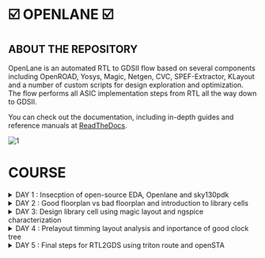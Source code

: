 # ☑️ OPENLANE ☑️

## ABOUT THE REPOSITORY
OpenLane is an automated RTL to GDSII flow based on several components including OpenROAD, Yosys, Magic, Netgen, CVC, SPEF-Extractor, KLayout and a number of custom scripts for design exploration and optimization. The flow performs all ASIC implementation steps from RTL all the way down to GDSII.

You can check out the documentation, including in-depth guides and reference manuals at [ReadTheDocs](https://openlane.readthedocs.io/).


![1](https://github.com/madhumadhu1318/Pes_Openlane_work/assets/90201844/abd21a4e-c17c-4566-8e01-1af759293d0f)



 # COURSE 
<details>
<summary> DAY 1 : Insecption of open-source EDA, Openlane and sky130pdk  </summary>
<br>

# 1) Introduction to QFN-48 Package,chip,pads,core,die,and IP's and Introduction to RISC-V

- Generally an Aurdino board or an FPGA board consists of an chip or processor inside it.
- The internal veiw of chip will be as below

![2](https://github.com/madhumadhu1318/Pes_Openlane_work/assets/90201844/49faafd4-ae04-4fc1-aa30-0a42aeb8ce1f)



![3](https://github.com/madhumadhu1318/Pes_Openlane_work/assets/90201844/13e4e744-6856-4c97-b971-bd7565a6be91)



RISC-V is an open standard instruction set architecture based on established reduced instruction set computer principles. Unlike most other ISA designs, RISC-V is provided under royalty-free open-source licenses. 


![4](https://github.com/madhumadhu1318/Pes_Openlane_work/assets/90201844/52c420a4-edb0-4f8f-8267-dd773d2ad9d9)






# 2) SOC Design and OpenLANE

## a) Components of open-source digital asic design**
 - Digital ASIC design, It mainly consists of
   - RTL IP's
   - EDA Tools
   - PDK Data

![5](https://github.com/madhumadhu1318/Pes_Openlane_work/assets/90201844/d9a40659-2d69-4f96-8db7-48c02d3cc8f4)

      

  - Open source digital ASIC design

![6](https://github.com/madhumadhu1318/Pes_Openlane_work/assets/90201844/16f9378c-de24-4883-ae4b-34566fa1b90e)


- What is PDK..?
  - Process Design Kit (PDK) Collection of files used to model a fabrication process for the EDA tools used to design an IC.
      - Process design rules : DRC,LVX,PEX
      - Device models
      - Digital standard cell Libraries
      - I/O libraries


 
## b) Simplified RTL2GDS Flow**

![7](https://github.com/madhumadhu1318/Pes_Openlane_work/assets/90201844/a31b095c-708c-4e31-af25-f036599425e7)


         1. Synthesis
         2. Floor planning and Power planning
         3. Placement 
         4. Clock tree synthsis (CTS)
         5. Routing 
         6. Sign off



## c) Introduction to Openlane ans strivechipsets**

   #### OPENLANE was started as an open-souce flow for a true Open source Tape-out experiment,
   #### STRIVES is a family of open everything socs.

![8](https://github.com/madhumadhu1318/Pes_Openlane_work/assets/90201844/700a23d7-6d79-4067-a944-ff56578ed7f6)


   #### Goal of Openlane asic flow is :
    - Produce a clean GDSII with no humaninterventions
         - CLEAN means 
                - No LVS voilations
                - No DRC voilations
                - Timming voilations

    - Open Lane is tunned for the skywater 130nm open PDK .
    - Open lane is containerzied which means
                - Functional out of the box 
                - Instruction to built and run natevly with flow
    - Open lane has two mode of operation 
                - Atonomous 
                - Interative


## d) Introduction to Openlane Detailed ASIC flow design


![9](https://github.com/madhumadhu1318/Pes_Openlane_work/assets/90201844/ea74855f-0a47-47ac-957d-01342f1da0da)

   
Here's a detailed ASIC design flow using OpenLane and the associated tools and software:

**1. Synthesis:** RTL code is synthesized into a gate-level netlist, optimizing for area, power, and timing.
   - **Tools/Software**: 
     - Yosys for synthesis.
     - ABC (A System for Sequential Synthesis and Verification) for technology mapping.
     - Cell libraries specific to the target process.
     - Yosys

       
**2. Floorplanning:** Define the chip's area and arrangement of major functional blocks.
   - **Tools/Software**: 
     - OpenROAD's TritonRoute for global placement.
     - Magic for floorplan visualization.
     - Chip floor planning - Partinioning the chip die between different system building blocks and place the I/O pads.
     - Macro floor planning - Dimensions, Pin locations, rows defination.
     - Power planning - It is typically assigned with multiple VDD and VSS (Power straps, Power pads, Power rings)
    
       
**3. Placement:** Position individual gates and standard cells optimally within the predefined areas.
   - **Tools/Software**: 
     - RePLace (REctangle PLACEr) for placement.
     - Magic for placement visualization.
     - Placement is usually done in 2 steps
              - Global placement
              - Detailed placement

       
**4. Clock Tree Synthesis:** Design a clock distribution network to ensure synchronous clock signals.
   - **Tools/Software**: 
     - OpenROAD's TritonCTS for clock tree synthesis.
    
     
**5. Routing:** Establish interconnections while adhering to design rules, optimizing for signal integrity and timing.
   - **Tools/Software**: 
     - FastRoute for global and detailed routing.
     - Magic for routing visualization.


**6. Design Rule Checking (DRC):**  Verify that the layout complies with manufacturing design rules.
   - **Tools/Software**: 
     - Magic for initial DRC checks.
     - OpenROAD's TritonRoute for DRC repair.


**7. Layout Versus Schematic (LVS) Verification:** Confirm that the physical layout matches the intended functionality described at the RTL level.
   - **Tools/Software**: 
     - Netgen for LVS checks.


**8. Parasitic Extraction:** Extract parasitic capacitance and resistance values from the layout for accurate timing analysis.
   - **Tools/Software**: 
     - QFlow's SPEF extraction tool for parasitic extraction.


**9. Static Timing Analysis (STA):** Analyze timing paths to ensure setup and hold time constraints are met.
    - **Tools/Software**: 
      - OpenSTA for static timing analysis.


**10. Physical Verification:** Perform a series of checks including DRC, LVS, and electrical rule checks (ERC).
    - **Tools/Software**: 
      - Magic for DRC and LVS checks.
      - Netgen for ERC checks.


**11. GDS2 Generation:** Convert the final layout data into GDS2 format for fabrication.
    - **Tools/Software**: 
      - Magic for GDS2 generation.Here's a detailed ASIC design flow using OpenLane and the associated tools and software:



#### Synthis exporation
![10](https://github.com/madhumadhu1318/Pes_Openlane_work/assets/90201844/7685d19b-44ed-4824-aa77-ee44a81af1bd)


#### Design exploration
![11](https://github.com/madhumadhu1318/Pes_Openlane_work/assets/90201844/d0cc951d-023f-48d5-8e72-1483ed3e91ab)



# 3) Open- Source EDA tools

#### Openlane Directory structure in detail

   - cd Desktop/
   - cd home/tools/
   - cd openlane_working_dir/
   - ls
   - cd openlane
   - docker
   - ./flow.tcl -interactive

![12](https://github.com/madhumadhu1318/Pes_Openlane_work/assets/90201844/54f4a77d-6bfc-44ab-bd95-33ad78c536cd)



#### Design Preparation step

    - in openlane directory
    - package require openlane 0.9
    - prep -design picorv32a

![13](https://github.com/madhumadhu1318/Pes_Openlane_work/assets/90201844/92078eac-752d-43b2-92e6-d17f11b965e3)



#### Review files after design synthsis and run synthsis

    - run_synthesis

![14](https://github.com/madhumadhu1318/Pes_Openlane_work/assets/90201844/3d076fba-1703-4e2d-aba7-3c05f275568c)



![15](https://github.com/madhumadhu1318/Pes_Openlane_work/assets/90201844/3665e66b-190a-4787-902a-eee3cd509d5f)



   - Here the counter d flipflop is **1613**
   - The number of cells is **14876**
   - The flop ration for our design will be 1613/14876 = 0.108
   - In percentage = 10.08 %

     
#### Openlane Project Github link Discription

https://github.com/efabless/openlane

[Back to COURSE](https://github.com/madhumadhu118/Pes_Openlane_work/tree/main#course)

</details>




<details>
<summary>DAY 2 : Good floorplan vs bad floorplan and introduction to library cells </summary>
<br>


# GOOD FLOORPLAN VS BAD FLORPLAN AND INTRODUCTION TO LIBRARY CELLS

## 1) CHIP FLOOR PLANNING CONSIDERATIONS

## L1) Utilization Factor and Aspect ratio

 ![16](https://github.com/madhumadhu1318/Pes_Openlane_work/assets/90201844/01ea862d-ce04-4f90-9137-cb29b1cd51da)


    - Defining the width and height of the core and Die
    - Consider a netlist with 2 FF and 2 gates with the connections shown below


**STEP-1** Make the gates as a Squared box 

![17](https://github.com/madhumadhu1318/Pes_Openlane_work/assets/90201844/0c4e9454-17e5-4bfb-bf30-542e549c7c40)



**STEP-2** Find out the dimensions of the core and Die ( Dimensions of the standard cells )

![18](https://github.com/madhumadhu1318/Pes_Openlane_work/assets/90201844/3d313edf-b139-45b0-9d65-a3dac8e35287)



 #### For example 
  - Let us assume that each FF and Gates is on 1 cm breadth and 1cm height
  - Now Area of each standard cell will be will of 1 cm sq .
  - Allining tha area ocuupied the netlist in a in a single core .
  - Below the netlist will be fit into the core So it will be **100% utilization**
  - **Utilization factor** = Area occupied by the netlist / Total area ocuupied by the core.
  - where 4sq / 4sq = 1 . 
  - In this case when utilization factor = 1 , then the core is full no extra components can be added.
  - **Aspect ratoio** = Height / width , if it is 1 , it signifies that the core is square shaped.




## L2) Pre placed cells

![19](https://github.com/madhumadhu1318/Pes_Openlane_work/assets/90201844/dcd78a1a-8a56-457b-b9e7-9d9ad06e7b42)


  - Conisder a combinational block -> Gate level diagram.
  - Seperate that gate level diagram into two blocks.
  - Consider the multiple blocks are inside a Black box Now seperate the blackbox as two differnet IP's or Modules .
  - The Arrangements of the IP's in a chip is called as **Floor planning**.
  - The IP's will have an user defined loctions and they can be placed in a chip before the placement and rouiting is done hence these are calle as **Pre placed Cells**




## L3) Decoupling Capacitors

![20](https://github.com/madhumadhu1318/Pes_Openlane_work/assets/90201844/7ceb241a-fbfb-4099-8d80-d402bae5a65e)


  - For any signal to be considered as a Logic 0 and Logic 1, It should be within the NM range ( Either NML or NMH )
  - The area between the NML and NMH is called undefined area
  - So in order to maintain the signal to be in the NML or NMh **Decoupling capacitors** are used.
  - Decoupling capacitors are mainly used to maintain the signal are not inside the undefined area.
    



## L4) Power Planning

![21](https://github.com/madhumadhu1318/Pes_Openlane_work/assets/90201844/10ea1644-58d7-47f6-a4fc-16b19251c8c3)

  - Insted of using individual VDD and VSS for multiple cells in a Block.
  - Suppose if there are four cells in a Block , Each cell having seperate VDD and VSS are called as **Power Planning**




## L5) Pin placement and Logical cell placement Blockage

![22](https://github.com/madhumadhu1318/Pes_Openlane_work/assets/90201844/8bc5a0a7-547f-4540-972a-52ac2e3b48a5)

  - Here consider a 4 set of circuts with input, clk and output,
  - Considering all 4 circuits together and placing on a chip in such a way that INPUTS should be at one side and OUTPUT should be at one side which helps us to make the connections easily.
  - So this process is called as **Pin placement**
  - Making sure that non of the automated routing tool should not be placed near the i/p and o/p cells it needs to block the cells This is called as **Logical cell placement Blockage**
    

**Pin Placement**

![23](https://github.com/madhumadhu1318/Pes_Openlane_work/assets/90201844/44840538-b028-44c3-8844-1cdd21fd52b5)


**Logical cell placement Blockage**

![24](https://github.com/madhumadhu1318/Pes_Openlane_work/assets/90201844/b152b3d2-8d85-4766-9c58-4ad1a573bf7c)






## L6) Steps to run Flopor planning using Openlane

      - These are the defalt Floorplans 
 
![25](https://github.com/madhumadhu1318/Pes_Openlane_work/assets/90201844/c5b57062-cee9-44d7-adeb-e697c0749b59)



![26](https://github.com/madhumadhu1318/Pes_Openlane_work/assets/90201844/b13257b7-4c7b-44ce-8419-64108a03f598)



![27](https://github.com/madhumadhu1318/Pes_Openlane_work/assets/90201844/b6e1338e-b036-4258-93b3-d0b8fdf9a8a3)



## L7)

              - In the openlane shell

![28](https://github.com/madhumadhu1318/Pes_Openlane_work/assets/90201844/7cd543b6-10fb-454b-8143-a81d7666c587)

              
              - To open the Floorplan we go to the required directory that is
                   > vsduser@vsdsquadron:~/Desktop/work/tools/openlane_working_dir/openlane/designs/picorv32a/runs/11-09_15-36/results/floorplan
              - Using the ```cd``` command.
              - Then we type the command:
                   > magic -T /home/vsduser/Desktop/work/tools/openlane_working_dir/pdks/sky130A/libs.tech/magic/sky130A.tech lef read ../../tmp/merged.lef def read picorv32a.floorplan.def &

              - The following layout is displayed

![29](https://github.com/madhumadhu1318/Pes_Openlane_work/assets/90201844/274dcaf4-4e25-47ff-8bec-3ad19090ccca)


              - We can press 's' and then 'v' to align the design to the center of the screen.

              - We can right click on the mouse and pess 'z' to zoom into a desired part.

![30](https://github.com/madhumadhu1318/Pes_Openlane_work/assets/90201844/da1a8425-fe36-4584-8d84-2ecd249335bd)


              - We can check the details of the ports as follows
              - Hover over a port with your crosshair and press 's' on your keyboard
              - Now open the tkcon command window and type ```what```.
              - This will show you the details of the selected port.

![31](https://github.com/madhumadhu1318/Pes_Openlane_work/assets/90201844/2cef8a3f-8d15-4a0c-b962-8e35f4869e12)

             
              - If we zoom in a little more, we can see the tap cells.
              - They are present to prevent latch up conditions which occur in the CMOS devices

![32](https://github.com/madhumadhu1318/Pes_Openlane_work/assets/90201844/9b9a7ddc-898a-4f86-a18c-e14e281c7d1c)


              - These are the standard cells that are used in the design




## 2) LIBRARY BINDING AND PLACEMENTS


### L1) Netlist binding and initial Place Design

       - Bind netlist with physical cells 
       - Here it defines about the shape and sixe of the standard cell
       - Each cells are defined only in either rectange shape or square shape 
       - In this example, 1 refers to NOT gate, 2 refers to AND gate.   [image 1]
       - Larger the cell size 
          > It has a least resistance path
          > Performes Faster
       - Once we have a Physical veiw of all cells, It is placed on the Floorplan according to the Netlist.  [image 2]

![33](https://github.com/madhumadhu1318/Pes_Openlane_work/assets/90201844/e30bc272-93e1-4d95-97e8-1913e2248067)



![34](https://github.com/madhumadhu1318/Pes_Openlane_work/assets/90201844/14cac705-6ae3-4766-a76c-da87cbda046c)




### L2 and L3) Optimize placement using estimate wire length and capacitance

        - When the cells are not extactly placed on the floorplan as in the netlist, If the relevant cells are not near to i/p or o/p.
        - Then estimation of wirelength and capacitance comes in.
        - Depending on the Capacitance and how far the cells are from input and output, Some **Buffers** are added in order to reduce the Wirelength and also to get a complete signal without any             lossses of signal ( but in cost of Area which can be minimized later )
    
          
![35](https://github.com/madhumadhu1318/Pes_Openlane_work/assets/90201844/543a4de9-2c38-49f9-977a-046b7dc461cf)



![36](https://github.com/madhumadhu1318/Pes_Openlane_work/assets/90201844/fecf815d-dc38-4b80-97cb-a98f2670d008)



### L4) Need for libraries and characterization 

        - Library characterization and modelling depends on some steps,
        - Logic synthesis  ->  Floor planning  ->  Placement  ->  Clock Tree synthesuis ( CTS )  ->  Routing 
        - The collection of all the standard cells are placed is one area which is referred as **Library**

        
![37](https://github.com/madhumadhu1318/Pes_Openlane_work/assets/90201844/9ecf3455-574c-4986-9c9c-a0169297b30e)




### L5) Congestion aware placement using replace
          - To view the placement we type
                   > run_placement
          - In the OpenLANE shell.

![38](https://github.com/madhumadhu1318/Pes_Openlane_work/assets/90201844/97451e4c-529e-45e3-b5ce-c5c360714c3f)


          - This is the result displayed. As we can see the '/picorv32a.placement.def' file is read.

![39](https://github.com/madhumadhu1318/Pes_Openlane_work/assets/90201844/ab9b5d46-5e6a-4905-b81e-6837ad84325f)


          - We move one directory up from the 'floorplan' folder using
                   > cd ../placement/

          - To view the placement design we use the command
                   > magic -T /home/vsduser/Desktop/work/tools/openlane_working_dir/pdks/sky130A/libs.tech/magic/sky130A.tech lef read ../../tmp/merged.lef def read picorv32a.placement.def

![40](https://github.com/madhumadhu1318/Pes_Openlane_work/assets/90201844/9a99c6bb-1247-4dc1-9719-c1615805f790)

          - The above is displayed.
          - All these standard cells were present at the initial layout of the floorplan.

![41](https://github.com/madhumadhu1318/Pes_Openlane_work/assets/90201844/4e99df22-0554-4f13-82ee-0d52a41d7168)

          - If we zoom in we can see the placement of the standard cells in the standard cell rows.




## 3) CELL DESIGN AND CHARACTERIZATION FLOW

### L1) Inputs for cell Design Flow
       - For each standard cell (AND,NOR,INVERTER,FF ect) There are different cell design flow
       - Each Cell Design Flow consists of 3 steps:
               - Inputs ( which mainly consists of PDK's [ DRC and LVs rules, Spice models, library ect] )
               - Design Steps (this mainly invovles 3 steps)
                      - Circuit Design
                      - Layout Design 
                      - Charecterization
               - Outputs ( Outputs we get here is  CDL circuit description language )
               
   #### User defined specifications
       - Cell height = The seperation between the power rail and ground rail defines the cell height.
       - Supply voltage = A certain cell should be operated at a certain supply voltage which is defined by the Top level design
       - Metal Layer = Certain Libraries van be designed on a particular Metal Layer.
       - Pin Location = Library nedds to decide on the pins and the pin location where it needs to be placed.

               
### L2) Circuit Design step
      - There are teo steps involved in circuit design:
            > Implement the Function itself
            > Modelling the PMOS and NMOS transisters in such a way that the aspect ratio should be matched.
            
      
### L3) Layout Design step
      - Implimenting the PMOS and NMOS values into layout are called Layout Design 
      - Steps involved in the layout design are:
           - Get the function implimented through the MOS transistors
           - Get a PMOS network graph and NMOS network graph
           - Obtain Euler's Path and draw a Stick Diagram
           - Convert the stick diagram into a proper Layout diagram
           - EXtract the paracetics from the layout and CHaracterize it interms of Timmings.

           
### L4) Typical Charaterization Flow
     - Steps involved in the characteriztion flow are :
           - Read in the Model Files
           - Read the extracted spice netlist
           - Define how to recongnise the behaviorur of the buffer
           - Read the subcircuits of the inverters 
           - Attach the neccessary Power source
           - Apply the stimulus
           - Provide the neccessary output capacitance
           - Provide the necessary simulation command.
           - Feed in all the 1 to 8 steps to a configuration file ( GUNA )


![42](https://github.com/madhumadhu1318/Pes_Openlane_work/assets/90201844/a27f76f6-d0ef-4f2e-9f3c-30dadb0d1f87)


![43](https://github.com/madhumadhu1318/Pes_Openlane_work/assets/90201844/f3d1b973-7a9e-46f9-8e42-6f396fb463c5)



![44](https://github.com/madhumadhu1318/Pes_Openlane_work/assets/90201844/e9fe2fcd-a830-4c27-a439-f44470752fb9)



## 4) GENERAL TIMMING CHARECTERIZATION PARAMETERS

### L1) Timming Threshold definations
      - Timming Threshold Definations
          - slew_low_rise_thr
          - slew_high_rise_thr
          - slew_low_fall_thr
          - slew_high_fall_thr
          - in_rise_thr
          - in_fall_thr
          - out_rise_thr
          - out_fall_thr

![45](https://github.com/madhumadhu1318/Pes_Openlane_work/assets/90201844/19c75bd4-da99-4a17-b880-5b3ffe579611)



![46](https://github.com/madhumadhu1318/Pes_Openlane_work/assets/90201844/fcc57079-cef6-4bf0-9960-b4e924d7027c)



         
### L2) Propogation delay and transition time

**Propagation Delay**
The time difference between when the transitional input reaches 50% of its final value and when the output reaches 50% of its final value.
     
     - There should be no negative delay in the charecterization, This can be taken care by setting a proper threshold point.

```
    Propagation delay = time(out_fall_thr)-time(in_rise_thr)

```
![47](https://github.com/madhumadhu1318/Pes_Openlane_work/assets/90201844/0745b0bc-9233-467c-98c9-d8261176965b)


![48](https://github.com/madhumadhu1318/Pes_Openlane_work/assets/90201844/dd76f907-75b2-41f2-9517-b81b6555ef06)



**Transition Time**
The time it takes the signal to move between states is the transition time , where the time is measured between 10% and 90% or 20% to 80% of the signal levels.

```
Rise transition time = time(slew_high_rise_thr) - time (slew_low_rise_thr)
```

```
Fall transition time = time(slew_high_fall_thr) - time (slew_low_fall_thr)
```

![49](https://github.com/madhumadhu1318/Pes_Openlane_work/assets/90201844/dfabfbf4-1bd8-43ed-82a7-493369bc5808)



[Back to COURSE](https://github.com/madhumadhu1318/Pes_Openlane_work/tree/main#course)

</details>
<details>
<summary>DAY 3: Design library cell using magic layout and ngspice characterization </summary>
<br>

# 1) LABS FOR CMOS INVERTER NGSPICE SIMULATIONS

   ### L1) IO Placer revision
   
   ### L2) Spice deck creation for CMOS inverter
             - Create a SPICE DECK first
             - > Connectivity information about the netlist
             - > Set a component values
             - > Identify the nodes
             - > Name the nodes


![50](https://github.com/madhumadhu1318/Pes_Openlane_work/assets/90201844/ed38e36d-3b27-4ff9-9adf-767ece976831)


             SPICE DECK = ***Model description***
                          ***Netlist Description***
                          M1 out in vdd vdd pmos w=0.375u L=0.25u
                          M2 out in 0 0 nmos w=0.375u L=0.25u
                          
                          cload out 0 10f

                          Vdd vdd 0 2.5
                          Vin in 0 2.5
                          
                          *** Simulation commands ***
                          .op
                          .dc Vin0 0 2.5 0.05

                          *** .include tsmc_0.25um_model.mod ***
                          .LIB "tsmc_0.25um_model.mod" CMOS_MODELS
                          .end
                          
                          
![51](https://github.com/madhumadhu1318/Pes_Openlane_work/assets/90201844/00dd3e37-723f-4c12-acc0-e39fe37fbe3c)



![52](https://github.com/madhumadhu1318/Pes_Openlane_work/assets/90201844/06a99faa-e0bd-41b7-96ba-9ef2d216e72f)

 
   
   ### L3) Spice simulation lab for cmos inverter
                  - Spice simulation for a particular specification

![53](https://github.com/madhumadhu1318/Pes_Openlane_work/assets/90201844/30410f56-0989-4e15-9b47-902c727b2057)


![54](https://github.com/madhumadhu1318/Pes_Openlane_work/assets/90201844/b9e11fe3-81e7-45fd-a5d3-73d5e81039da)



   ### L4) Switchin threshold vm
            - The CMOS on the right side has a bigger size than the one on the left.
            - These waveforms tell us that the CMOS is a very robust device. The characteristics of the CMOS are maintained across a variety of sizes.
            - The arrow is pointing to the point where 'Vin = Vout'.

![55](https://github.com/madhumadhu1318/Pes_Openlane_work/assets/90201844/b797dfe1-4856-4cce-9113-29a910541441)

            - Above graph gives details on each point and its significance
            
![56](https://github.com/madhumadhu1318/Pes_Openlane_work/assets/90201844/4d248083-69ea-4c8f-9960-0539097248b9)



         - 
   ### L6) Lab steps to gitclone vsdstd cell design
            - We need to perform a git clone here from a repository that we require, to do the future labs.
            - We can type the following command
                  ```
                  git clone https://github.com/nickson-jose/vsdstdcelldesign.git
                  ```

            - Now we need to copy the 'sky130A.tech' file into the directory we just cloned
            - We can do this by using
                  ```
                  cp sky130A.tech /home/vsduser/Desktop/work/tools/openlane_working_dir/openlane/vsdstdcelldesign
                  ```
                  ```
                  magic -T sky130A.tech sky130_inv.mag & 
                  ```  
             in the follwoing directory shown in the figure

![57](https://github.com/madhumadhu1318/Pes_Openlane_work/assets/90201844/52248a0a-e99f-4749-8c53-84f4aa90970f)




  
## 2) INCEPTION OF LAYOUT CMOS FABRICATION PROCESS

### L1) Create Active Regions
           - Selecting a subsrate ( p-type, High resistivity, Doping level,oreintation )
           - Creating active region for transistors
                     - Step1 -> Deposit the kayer of photo resist
                     - Step2 -> Mask1 the region (protecting)
                     - Step3 -> So the UV rays doesnt hit the photoresist layer which is under Mask.
                     - Step4 -> Silicon layer is etched off in the Non masking region.
                     - Step5 -> Remove the Photoresist
                     - Step6 -> Placed in an oxidation furnance
                     - Step7 -> Isolation area will be created This process is called as LOCUS.

![58](https://github.com/madhumadhu1318/Pes_Openlane_work/assets/90201844/7c3abbba-f06d-4fbd-a6f7-8bdcc9ca70f6)



![59](https://github.com/madhumadhu1318/Pes_Openlane_work/assets/90201844/6f164cf2-6c53-4cbc-a7a3-51c2fdc8fa58)


### L2) Formation of N-well and P-well
                   - Step1 -> Photoresist the Layer
                   - Step2 -> Mask2 in the required region
                   - Step3 -> Expose the photoresist to UV rays
                   - Step4 -> Non masking area will be wanished
                   - Step5 -> Create a P-well ,It is created by using BORON
                   - Step6 -> Create a N-well ,It is created by using Phosphorous
                   - Step7 -> Take the complete structure into High Temperature Furnace
                   - Step8 -> This diffuses the wells and make proper n-well and p-well, This is called as twin tub process

![60](https://github.com/madhumadhu1318/Pes_Openlane_work/assets/90201844/c1b40fea-c4ca-4908-95e0-1d9f364ed34c)



![61](https://github.com/madhumadhu1318/Pes_Openlane_work/assets/90201844/558e401a-7916-422e-af6e-c08967559833)



### L3) Formation of gate terminal
                   - Step1 -> Gate formation involves depositing a gate oxide
                   - Step2 -> Defining gate patterns using photolithography
                   - Step3 -> Depositing gate material
                   - Step4 -> Etching to create gates
                   - Step5 -> Doping the substrate and insulating the gates.

![62](https://github.com/madhumadhu1318/Pes_Openlane_work/assets/90201844/64326d5f-bd3d-4e1e-961b-824909c9aa73)


![63](https://github.com/madhumadhu1318/Pes_Openlane_work/assets/90201844/06a33430-fc6e-4eef-886b-965c840dab53)


### L4) Ligtly dopped drain (LDD) formation
                   - Lightly doped drain (LDD) formation involves implanting the drain and source regions of a MOSFET transistor with a lighter concentration of dopants to reduce hot 
                     electron effect and short channel effect and enhance device performance.
                   - Doing both  n+ impantation and p+ implantation.
                   - It involves plasma etching here
                   
![64](https://github.com/madhumadhu1318/Pes_Openlane_work/assets/90201844/f89ae9a6-80ec-4293-9a2b-6766aedb963b)



![65](https://github.com/madhumadhu1318/Pes_Openlane_work/assets/90201844/3577c510-5385-409b-ad50-121145b19513)


                            
### L5) Source and drain formation
                  - Source and drain formation in a MOSFET transistor typically involves doping the silicon substrate with chemicals such as arsenic or phosphorous for n-type regions 
                  (source and drain) and boron for p-type regions (source and drain).
                  - Here the source and drain are done by using ARSENIC method
                  - High temperature annealing is performed.

![66](https://github.com/madhumadhu1318/Pes_Openlane_work/assets/90201844/40f02ef1-f824-4421-8456-dd6e58a05482)


![67](https://github.com/madhumadhu1318/Pes_Openlane_work/assets/90201844/4904426d-6672-4765-a21f-d94ab0a13564)



### L6) Local interconnect formation
                  - Steps to form Contacts and Interconnects(local) 
                      - Step1 -> Titanium is deposited with a process known as sputtering. 
                      - Step2 -> Wafer is heated to about 650 - 700 C in an N2 ambient furnace for 60 seconds. 
                      - Step3 -> TiSi2 contacts are formed.  TiN is also formed used for local communication. 
                      - Step4 -> TiN is etched using RCA cleaning.

![68](https://github.com/madhumadhu1318/Pes_Openlane_work/assets/90201844/0206e869-b7f1-4e9a-802e-3d1357a8f754)



![69](https://github.com/madhumadhu1318/Pes_Openlane_work/assets/90201844/e0b0688c-da4f-44b7-93d2-2566a2b5a63d)

                      
### L7) Higher level metal formation
                 - Step1 -> Forming contacts and interconnects locally involves depositing a dielectric material like silicon dioxide
                 - Step2 -> Patterning it using photolithography
                 - Step3 -> Eetching contact holes 
                 - Step4 -> Depositing a barrier metal (e.g., titanium or titanium nitride)
                 - Step5 -> Filling with a conductor (e.g., aluminum or copper) using chemical vapor deposition (CVD)
                 - Step6 -> And then planarizing through chemical-mechanical polishing (CMP).

![70](https://github.com/madhumadhu1318/Pes_Openlane_work/assets/90201844/c213585f-d7f8-48af-ae60-eb18ca45754d)



![71](https://github.com/madhumadhu1318/Pes_Openlane_work/assets/90201844/969f5392-509d-4a1e-9372-0278fd34ae04)


![72](https://github.com/madhumadhu1318/Pes_Openlane_work/assets/90201844/85ef95d2-1913-43eb-bfbc-d8aabc0d03d7)



### L8) Lab introduction to Sky130 basic layers layout and LEF using inverter

                - Now let us look at the layout of a CMOS inverter. To open this we type the command

![73](https://github.com/madhumadhu1318/Pes_Openlane_work/assets/90201844/7da13277-bc74-4bdd-8c36-5728226803d2)


                - Now run the command 
                     > magic -T sky130A.tech sky130_inv.mag &
                - The following layout will be displayed.

![74](https://github.com/madhumadhu1318/Pes_Openlane_work/assets/90201844/f9aca95c-ecb0-4e8c-a874-1c805a370a09)



                - We can get to know the details of the inverter by hovering the mouse cursor over it and pressing 's' on the keyboard. 
                - Then we can type what in the tkcon. 
                - Pressing 's' three times will show what parts are connected to the selected part.
                - We shall look at the difference between LEF and Layout. The above image is a Layout.
                - LEF represents abstract component data in a machine-readable format for IC libraries, while layout is the physical geometric arrangement 
                  of these components on a semiconductor chip.


                 
### L9) Lab steps to create std cell layout and extract spice netlist

![75](https://github.com/madhumadhu1318/Pes_Openlane_work/assets/90201844/caa74ddb-bd3f-440e-8612-1849835f5bc3)



                - DRC error can be veiwed on the tkcon
                - To extract Spice Netlist we perform the following steps in the tkcon window:

![76](https://github.com/madhumadhu1318/Pes_Openlane_work/assets/90201844/f124ab89-887d-4169-9c28-b64b6ae2c105)





                - We use the commands
                       > ext2spice cthresh 0 rthresh 0 -> this is done to copy the parasitic capacitances
                - The next command is
                       > ext2spice
                - We can see that a sky130_inv.spice file will be created


![77](https://github.com/madhumadhu1318/Pes_Openlane_work/assets/90201844/39c22427-1595-46c6-9545-b255889ecd84)

## 3) SKY130 TECH FILE LABS

### L1) Lab steps to create final SPICE deck using Sky130 tech
               - To start off we look at the minimum value of the layout window

![78](https://github.com/madhumadhu1318/Pes_Openlane_work/assets/90201844/9320e4eb-c8ac-4331-990c-388995fb004d)



               -  We can use 'g' on the keyboard to activate the grid and after selecting a grid by right clicking on the mouse, we type box in tkcon window to check the 
                  minimum value of the layout window


![79](https://github.com/madhumadhu1318/Pes_Openlane_work/assets/90201844/cd058989-6588-4e30-aa47-54c3240794e1)


### L2) Lab steps to characterize inverter using sky130 model files
               - Next we need to open the spice file using the command
                        > gedit sky130_inv.spice
               - We need to configure it to the above specifications.
               - Characterize Inverter using Sky130 Models

![80](https://github.com/madhumadhu1318/Pes_Openlane_work/assets/90201844/3fa50420-0420-4905-8d0a-742d989402de)

               - We now plot the graph for output vs input sweeping the time.
               - We first use the command
                        > ngspice sky130_inv.spice
               - In the ngspice shell we use the command
                        > plot y vs time a
               - The following graph will be displayed

![81](https://github.com/madhumadhu1318/Pes_Openlane_work/assets/90201844/3dc48d44-85af-4574-b181-b1f7b378cf4e)



![82](https://github.com/madhumadhu1318/Pes_Openlane_work/assets/90201844/8f82f8ac-c9e1-4d2e-a28d-6d33eb6d6c6b)



![83](https://github.com/madhumadhu1318/Pes_Openlane_work/assets/90201844/6a372b9b-f74a-4353-be7d-5ec6d7a5befa)


#### Rise Time -> time taken to rise from 20% to 80% of the max value -> 2.25075e-09 - 2.184e-09 = 0.006675e-09 s.


![84](https://github.com/madhumadhu1318/Pes_Openlane_work/assets/90201844/92298000-aa22-4eec-acaa-7977edcd3ebc)



![85](https://github.com/madhumadhu1318/Pes_Openlane_work/assets/90201844/8a36ff52-6eee-4849-8e2e-81a63f887e8f)


#### Propogation Delay/Cell Rise Delay -> 2.21379e-09 - 2.15e-09 = 0.06379e-09 s.


### L3) Lab introduction to Sky130 pdk's and steps to download labs
               - Enter the command
                       > wget http://opencircuitdesign.com/open_pdks/archive/drc_tests.tgz
               - Move the fikes into the desktop using the below command
                       > mv drc_tests.tgz Desktop/
               - Extract the file using the folloeing command
                       > tar xfz drc_tests.tgz 
               - Check the files inside it using ls command

![86](https://github.com/madhumadhu1318/Pes_Openlane_work/assets/90201844/63c281c7-9b8d-4d3a-8aa9-c81a047286d9)




![87](https://github.com/madhumadhu1318/Pes_Openlane_work/assets/90201844/0b551da5-973d-4b91-87d4-2174b065bc4b)

    
     
    
### L5) Lab introduction to Magic and steps to load Sky130 tech-rules

            - To open the software we type
                 > magic -d XR

![88](https://github.com/madhumadhu1318/Pes_Openlane_work/assets/90201844/dd1f6fd5-e4a2-4f03-a963-2d64ff16a995)


![89](https://github.com/madhumadhu1318/Pes_Openlane_work/assets/90201844/42855e38-be5c-41c2-a45a-fea26582b959)


            - Selct M3 by clicking left an right button in the mouse , select an area M3
            - And then tpe this command in the tkcon window It shows a DRC error 
                 > drc why
                   
![90](https://github.com/madhumadhu1318/Pes_Openlane_work/assets/90201844/e6d8eb36-7660-43a9-afc6-8b4ac0c4764d)


            - To add contact cuts to metal3, first select an area using left and right click. Then hovering 
                over the m3contact we click middle mouse button.
            - To check the black boxes inside this, Type the following command 
                 > cif see VIA2

![91](https://github.com/madhumadhu1318/Pes_Openlane_work/assets/90201844/c4ef0d76-3d2a-4bfe-81af-38d530a54724)



### L6) Lab exercise to fix poly.9 error in Sky130 tech-file
       - In magic file type the following command
            > load poly
       - There will a diff between the spacing of poly.9 
       - In order to over come this we need to sort the DRC error

![92](https://github.com/madhumadhu1318/Pes_Openlane_work/assets/90201844/331f2d98-0a4e-400d-8d29-41c2f8ff5863)


       - There is a DRC error in the poly.mag file in 'poly.9'.
       - Open the sky130A.tech file in the editor and make the following changes
             > vi sky130A.tech 
       - Add this line in the editor 
             >  spacing xhrpoly,uhrpoly,xpc allpolynonres 480 touching_illegal \
                     "xhrpoly/uhrpoly resistor spacing to diffusion < %d (poly.9)"

             > spacing npres allpolynonres 480 touching_illegal \
                     "poly.resistor spacing to N-tap < %d (poly.9)"
              
![93](https://github.com/madhumadhu1318/Pes_Openlane_work/assets/90201844/8a237891-b5e6-490c-a0b5-16e2e7053cae)


![94](https://github.com/madhumadhu1318/Pes_Openlane_work/assets/90201844/c2e2b280-4145-49c4-93b3-844316aa82a8)


      - Now open the tkcon window and type 
            > tech load sky130A.tech
            > drc check 
      - Now we can see that the DRC eroor will be solved 
      
![95](https://github.com/madhumadhu1318/Pes_Openlane_work/assets/90201844/4075e2cb-8c64-4334-90fb-f4cd79858fcd)

  

### L8) Lab challenge exercise to describe DRC error as geometrical construct
      - Now we open the nmwell.mag file
      - Open the tkcon window and type the following command
           > cif ostyle drc
           > cif see dnwell_shrink
           > cif see nwell_missing
     - The following window appears

![96](https://github.com/madhumadhu1318/Pes_Openlane_work/assets/90201844/54c4e8fd-ada5-485c-a8e4-f6d80ecfb530)



### L9) Lab challenge to find missing or incorrect rules and fix them
       - Add nsubstratencontact somwhere into the nwell

![97](https://github.com/madhumadhu1318/Pes_Openlane_work/assets/90201844/ec71af56-04e6-4351-9fe0-661dfc67b7e3)

      
       - And then make these changes in the editor file
          > cifmaxwidth nwell_untapped 0 bend_illegal \
              "Nwell missing tap (nwell.4)"

![98](https://github.com/madhumadhu1318/Pes_Openlane_work/assets/90201844/b22df32c-0a89-4b8f-b738-7695d77b3e69)


       - type the following commands in the editor file
          > templayer nwell_tapped
            bloat all nsc nwell
          > templayer nwell_untapped nwell
            and-not nwell_tapped
          


          > variants (full)
            cifmaxwidth nwell_untapped 0 bend_illegal \
              "Nwell missing tap (nwell.4)"
            variants *


      - Type the following commands in the tkcon window
            > tech load sky130A.tech
            > drc check
            > drc style drc(full)
            > drc check
      - The following window will appear

  
      - Now if we select 'nsubstratencontact' somwhere inside the cell The problrm is solved
       
![102](https://github.com/madhumadhu1318/Pes_Openlane_work/assets/90201844/758d884c-708a-4195-85e1-c7348921f66c)





![103](https://github.com/madhumadhu1318/Pes_Openlane_work/assets/90201844/d6cb5ecd-1391-4722-96f1-f13c62ad9580)

</details>
<details>
<summary>DAY 4 : Prelayout timming layout analysis and inportance of good clock tree </summary>
<br>

## 1) TIMMING MODELLING USING DELAY TABLES

### Lab challenge to find missing or incorrect rules and fix them

![104](https://github.com/madhumadhu1318/Pes_Openlane_work/assets/90201844/fcb28a89-9c7e-41ec-bfa0-b505470df43f)


       - Converting grid info into Track info
       - Go to openlane directory / sky130_fd_sc_hd 
       - type less tracks.info

![105](https://github.com/madhumadhu1318/Pes_Openlane_work/assets/90201844/e1b1682d-7370-47c2-bd48-8abe88ca673c)



![106](https://github.com/madhumadhu1318/Pes_Openlane_work/assets/90201844/5e218b0f-8fe1-4a52-82c3-8f5a3016b173)


      - Here 1st value indicates the offset and 2nd value indicates the pitch along provided direction

 
 ### Setting grid values using above file info

        - ext2spice 
        - help grid
        - grid 0.46um 0.34um 0.23um 0.17um

![107](https://github.com/madhumadhu1318/Pes_Openlane_work/assets/90201844/5f677912-5385-410a-bb18-d1a7e43d07e7)



### Before grid vs After grid

![108](https://github.com/madhumadhu1318/Pes_Openlane_work/assets/90201844/495db0e8-9d90-467d-9e84-4c0c71c08a67)


![109](https://github.com/madhumadhu1318/Pes_Openlane_work/assets/90201844/96673807-528b-446f-a376-b23afaf9650a)



![110](https://github.com/madhumadhu1318/Pes_Openlane_work/assets/90201844/4d151fd9-3b73-4e9a-a626-746b0b9d0f78)

        - From the above pic, its confirmed that the pins A and Y are at the intersection of X and Y tracks. So the first condition is met.
        - The PR boundary is taking 3 grids on width and 9 grids on height which says that the 2nd condition is also met



## GENERATION OF A LEF FILE
        - Once the layout is perfect we can generate the lef file
        - In the tkcon window type the following command to save the updated layout
              > save sky130_vsdinv.mag
        - once it is saved then go to the terminal window and the type 
              > magic -T sky130A.Tech sky130_vsdinv.mag &
        - A magic layout opens , In the tkcon window type 
              > lef write

![111](https://github.com/madhumadhu1318/Pes_Openlane_work/assets/90201844/8c1fb46f-418e-43ba-b3a3-3a228a3b6c2b)


        - Once this is done lef file should be created in the vsd file

![112](https://github.com/madhumadhu1318/Pes_Openlane_work/assets/90201844/cae8321b-b205-4312-b18f-314be1d50993)


        - To open the lif file type the below command in the terminal
              > less sky130_vsdinv.lef

![113](https://github.com/madhumadhu1318/Pes_Openlane_work/assets/90201844/92be2d05-f18d-4537-90fc-eb4bdd1be1c7)



![114](https://github.com/madhumadhu1318/Pes_Openlane_work/assets/90201844/0f296c68-0c95-471b-be55-41f7e4c9cda6)



## STEPS TO INCLUDE NEW STEPS IN THE SYNTHESIS

        - Open the picorv32a pwd in the terminal
        - copy the path 

![115](https://github.com/madhumadhu1318/Pes_Openlane_work/assets/90201844/dbe0be89-8b83-428b-819c-0eb97a94d561)


        - Go to the vsdstdcelldesign in the other terminal type 
              > cp sky130_vsdinv.lef /home/vsduser/Desktop/work/tools/openlane_working_dir/openlane/designs/picorv32a

![116](https://github.com/madhumadhu1318/Pes_Openlane_work/assets/90201844/c8b84237-dd0e-4500-9482-85ef619376ee)


        - Now if u check in the picorv terminal, the lef file will be copied 

![117](https://github.com/madhumadhu1318/Pes_Openlane_work/assets/90201844/85bf161f-f360-4819-b7fc-2eb1443175ac)


        - Modify the config.tcl by
             > vim config.tcl
        - In the design's config.tcl file add the below line to point to the lef location which is required during spice extraction.
               > set ::env(EXTRA_LEFS) [glob $::env(OPENLANE_ROOT)/designs/$::env(DESIGN_NAME)/src/*.lef]
        - Include the below command to include the additional lef into the flow:
               > set lefs [glob $::env(DESIGN_DIR)/src/*.lef]
               > add_lefs -src $lefs
        - Run the interactive mode 

![118](https://github.com/madhumadhu1318/Pes_Openlane_work/assets/90201844/42e2335c-dc73-45fe-a67a-c1a4acd42a5a)


![119](https://github.com/madhumadhu1318/Pes_Openlane_work/assets/90201844/32ee64bc-e550-436f-b514-362cbc3cb752)

![120](https://github.com/madhumadhu1318/Pes_Openlane_work/assets/90201844/a08b2d1a-cc1e-43fb-901b-65c4a9799da1)


![121](https://github.com/madhumadhu1318/Pes_Openlane_work/assets/90201844/92194593-b93b-4f63-b72a-2e92551c388e)


- since there is slack, we have to reduce it
      VLSI engineers will obtain system specifications in the architecture design phase. These specifications will determine a required frequency of operation. To analyze a circuit's 
      timing performance designers will use static timing analysis tools (STA). When referring to pre clock tree synthesis STA analysis we are mainly concerned with setup timing in regards to a 
      launch clock. STA will report problems such as worst negative slack (WNS) and total negative slack (TNS). These refer to the worst path delay and total path delay in regards to our setup 
      timing restraint. Fixing slack violations can be debugged through performing STA analysis with OpenSTA, which is integrated in the OpenLANE tool. To describe these constraints to tools such 
      as In order to ensure correct operation of these tools two steps must be taken:

           Design configuration files (.conf) - Tool configuration files for the specified design
           Design Synopsys design constraint (.sdc) files - Industry standard constraints file

     For the design to be complete, the worst negative slack needs to be above or equal to 0. If the slack is outside of this range we can do one of multiple things:

   ### 1) Review our synthesis strategy in OpenLANE

                     - Enalbed CELL_SIZING
                     - Enabled SYNTH_STRATEGY with parameter as "DELAY 1"
                     - The synthesis result is :

           - To run the floorplans and placements we typr the following commands
                > run_floorplan
                > run_placement
  
![122](https://github.com/madhumadhu1318/Pes_Openlane_work/assets/90201844/9113f721-e166-4a5a-a0db-0f3c8bac0ffb)



![123](https://github.com/madhumadhu1318/Pes_Openlane_work/assets/90201844/d992b5cd-d920-4a80-8053-f8470c11cdc2)



             - magic -T /home/vsduser/Desktop/work/tools/openlane_working_dir/pdks/sky130A/libs.tech/magic/sky130A.tech lef read ../../tmp/merged.lef def read picorv32a.placement.def &



![124](https://github.com/madhumadhu1318/Pes_Openlane_work/assets/90201844/9c69a6d0-e87a-4c3b-80c3-317882afc273)


![125](https://github.com/madhumadhu1318/Pes_Openlane_work/assets/90201844/943cada0-461e-4bfb-9fff-7c58a8e831b0)





## TIMMING ANALYSIS WITH REAL CLOCKS USING OPEN STA

         - Configure OpenSTA for Post-Synth Timing Analysis
         - We must create two files
              - The first one must be in the openlane directory
              - This file is known as the 'pre_sta.conf' file.

![126](https://github.com/madhumadhu1318/Pes_Openlane_work/assets/90201844/9299e303-9a8a-4e8c-8b40-c55223b7e5be)

              - The second is the my_base.sdc file.
              - This should be in the 'src/sky130' directory under the picorv32a directory.
             
![127](https://github.com/madhumadhu1318/Pes_Openlane_work/assets/90201844/aed0195c-a187-4f5c-882f-831d59192a78)


              - To run tyming analysis we type 
                    > sta pre_sta.conf

![128](https://github.com/madhumadhu1318/Pes_Openlane_work/assets/90201844/7c299eac-7a35-4dd4-92a4-5628f06f84c6)


             - There is a slack violation
             - Settinf MAX_FANOUT value to 4 reduces the slack violation.

![129](https://github.com/madhumadhu1318/Pes_Openlane_work/assets/90201844/af41e233-a2c8-4809-a618-8348c440815b)



## Clock Tree Synthesis TritonCTS and Signal Integrity
### Run CTS

             -  To run CTS we need to type the command
                       > run_cts
                       > New .v is created

![130](https://github.com/madhumadhu1318/Pes_Openlane_work/assets/90201844/b68d2a8c-a190-4de9-9120-e12c4acd60e2)


#### Timing Analysis with Real CLocks using OpenSTA

             - First we type the command 
                    > openroad.
             - Then we read the .lef file using the command
                    > read_lef /openLANE_flow/designs/picorv32a/runs/16-09_19-58/tmp/merged.lef

![131](https://github.com/madhumadhu1318/Pes_Openlane_work/assets/90201844/28669d99-ddba-4444-8de7-1d04b869ef0a)


              - Then we read the .def file.
                     > read_def /openLANE_flow/designs/picorv32a/runs/16-09_19-58/results/cts/picorv32a.cts.def

![132](https://github.com/madhumadhu1318/Pes_Openlane_work/assets/90201844/5e0ccf49-0b5f-4928-b9c5-1b1c7f30127d)

              - Then we type the below commands
                     > write_db pico_cts.db
                     > read_db pico_cts.db
                     > read_verilog /openLANE_flow/designs/picorv32a/runs/16-09_19-58/results/synthesis/picorv32a.synthesis_cts.v
                     > read_liberty -max $::env(LIB_SLOWEST)
                     > read_liberty -max $::env(LIB_FASTEST)

![133](https://github.com/madhumadhu1318/Pes_Openlane_work/assets/90201844/eb5bbfd3-fa2b-47ca-b235-365481e94075)


              - We read the .src file
                    > read_sdc /openLANE_flow/designs/picorv32a/src/sky130/my_base.sdc

![134](https://github.com/madhumadhu1318/Pes_Openlane_work/assets/90201844/fe45fec0-c0e4-4f0b-8508-cbb2acc1c9d1)

              - We set the clock and then check it
                    > set_propagated_clock [all_clocks]
                    > report_checks -path_delay min_max -format full_clock_expanded -digits 4

![135](https://github.com/madhumadhu1318/Pes_Openlane_work/assets/90201844/cb8f566a-6018-4d82-af7c-0cc82a360597)



![136](https://github.com/madhumadhu1318/Pes_Openlane_work/assets/90201844/6be244ed-1af3-4b89-9bdb-18d656d45db5)



              - We perform it again for the more accurate result
              
![image](https://github.com/Vinodkumar8318/Pes_Openlane_work/assets/142583979/215dd64d-4a1a-4e68-bf06-a89273648a12)


![image](https://github.com/Vinodkumar8318/Pes_Openlane_work/assets/142583979/8e7259aa-ab61-4bb9-b2c0-fbbf47fbe6d2)


![image](https://github.com/Vinodkumar8318/Pes_Openlane_work/assets/142583979/5d16114e-0883-42d1-886b-b064d5426d76)

              -  Next type the following commands 
                   > report_clock_skew -hold
                   > report clock_skew -setup

![image](https://github.com/Vinodkumar8318/Pes_Openlane_work/assets/142583979/86212a96-c004-49c9-824b-3b69c66927f3)



[Back to COURSE](https://github.com/Vinodkumar8318/Pes_Openlane_work/tree/main#course)

</details>
<details>
<summary>DAY 5 : Final steps for RTL2GDS using triton route and openSTA </summary>
<br>

## Power Distribution Network and Routing

After generating our clock tree network and verifying post routing STA checks we are ready to generate the power distribution network gen_pdn in OpenLANE:

     The PDN feature within OpenLANE will create:

          Power ring global to the entire core
          Power halo local to any preplaced cells
          Power straps to bring power into the center of the chip
          Power rails for the standard cells

   ### Build Power Distribution network
   
![image](https://github.com/Vinodkumar8318/Pes_Openlane_work/assets/142583979/5d1ea9af-11c2-4200-8fb4-ac7850ffa1dd)


![image](https://github.com/Vinodkumar8318/Pes_Openlane_work/assets/142583979/1f2915be-f8fc-4fb4-a192-3e2c30afa917)


   ### Global and Detailed Routing

   - OpenLANE uses TritonRoute as the routing engine run_routing for physical implementations of designs. Routing consists of two stages:
           > Global Routing - Routing guides are generated for interconnects on our netlist defining what layers, and where on the chip each of the nets will be reputed
           > Detailed Routing - Metal traces are iteratively laid across the routing guides to physically implement the routing guides

   - If DRC errors persist after routing the user has two options:
           > Re-run routing with higher QoR settings
           > Manually fix DRC errors specific in tritonRoute.drc file

  ### SPEF Extraction

    - After routing has been completed interconnect parasitics can be extracted to perform sign-off post-route STA analysis. The parasitics are extracted into a SPEF file. The SPEF extractor 
      is not included within OpenLANE as of now.
           > cd ~/Desktop/work/tools/SPEFEXTRACTOR
           > python3 main.py <path to merged.lef in tmp> <path to def in routing>
    - The SPEF File will be generated in the location where def file is present


[Back to COURSE](https://github.com/Vinodkumar8318/Pes_Openlane_work/tree/main#course)
